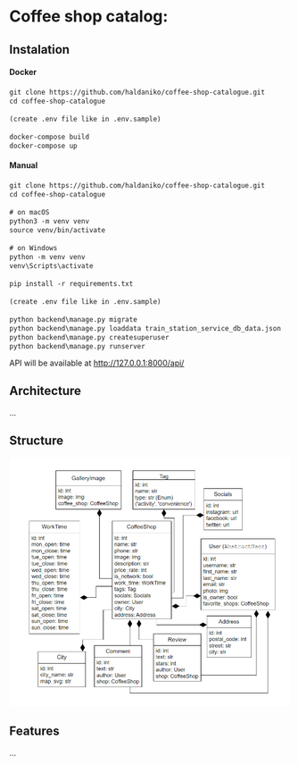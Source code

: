 # Coffee shop catalog:

## Instalation

#### Docker
```
git clone https://github.com/haldaniko/coffee-shop-catalogue.git
cd coffee-shop-catalogue

(create .env file like in .env.sample)

docker-compose build
docker-compose up

```

#### Manual

```
git clone https://github.com/haldaniko/coffee-shop-catalogue.git
cd coffee-shop-catalogue

# on macOS
python3 -m venv venv
source venv/bin/activate

# on Windows
python -m venv venv
venv\Scripts\activate

pip install -r requirements.txt

(create .env file like in .env.sample)

python backend\manage.py migrate
python backend\manage.py loaddata train_station_service_db_data.json
python backend\manage.py createsuperuser
python backend\manage.py runserver

```

API will be available at http://127.0.0.1:8000/api/

## Architecture

...

## Structure

![structure.png](structure.png)
## Features

...
